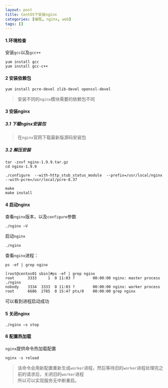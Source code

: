 ```yaml
---
layout: post
title: CentOS下安装nginx
categories: [编程, nginx, web]
tags: []
---
```


#### 1.环境检查
安装`gcc`以及`gcc++`

```
yum install gcc
yum install gcc-c++
```

#### 2 安装依赖包

```
yum install pcre-devel zlib-devel openssl-devel
```
> 安装不同的`nginx`模块需要的依赖包不同

#### 3 安装nginx

##### 3.1 下载nginx安装包
> 在`nginx`官网下载最新版源码安装包

##### 3.2 解压安装
```shell
tar -zxvf nginx-1.9.9.tar.gz
cd nginx-1.9.9

./configure  --with-http_stub_status_module  --prefix=/usr/local/nginx --with-pcre=/usr/local/pcre-8.37

make
make install
```

#### 4 启动nginx
查看`nginx`版本，以及`configure`参数
```
./nginx –V
```

启动`nginx`
```
./nginx
```

查看`nginx`进程：
```
ps -ef | grep nginx

[root@centos01 sbin]#ps -ef | grep nginx
root      3333     1  0 11:03 ?        00:00:00 nginx: master process ./nginx
nobody    3334  3333  0 11:03 ?        00:00:00 nginx: worker process
root      6686  2785  0 15:47 pts/0    00:00:00 grep nginx
```

可以看到进程启动成功

#### 5 关闭nginx

```
./nginx –s stop
```

#### 6 配置热加载
`nginx`提供命令热加载配置

```linux
nginx -s reload
```
> 该命令会用新配置重新生成`worker`进程，然后等待旧的`worker`进程处理完之前的请求后，关闭旧的`worker`进程   
> 所以可以实现服务无中断重启。